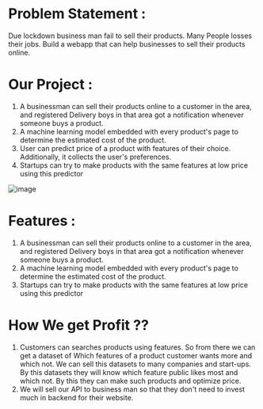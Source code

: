 # Problem Statement :

Due lockdown business man fail to sell their products. Many People losses their jobs. Build a webapp that can help businesses to sell their products online.

# Our Project :

1. A businessman can sell their products online to a customer in the area, and registered Delivery boys in that area got a notification whenever someone buys a product.
2. A machine learning model embedded with every product's page to determine the estimated cost of the product.
3. User can predict price of a product with features of their choice. Additionally, it collects the user's preferences.
4. Startups can try to make products with the same features at low price using this predictor

![image](https://user-images.githubusercontent.com/55041104/191562282-0a5bfd2d-436e-4681-9a12-5e6c90397684.png)


# Features :

1. A businessman can sell their products online to a customer in the area, and registered Delivery boys in that area got a notification whenever someone buys a product.
2. A machine learning model embedded with every product's page to determine the estimated cost of the product.
3. Startups can try to make products with the same features at low price using this predictor

# How We get Profit ??

1. Customers can searches products using features. So from there we can get a dataset of Which features of a product customer wants more and which not. We can sell this datasets to many companies and start-ups. By this datasets they will know which feature public likes most and which not. By this they can make such products and optimize price.
2. We will sell our API to business man so that they don't need to invest much in backend for their website.
